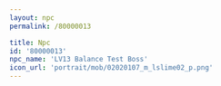 ```yaml
---
layout: npc
permalink: /80000013

title: Npc
id: '80000013'
npc_name: 'LV13 Balance Test Boss'
icon_url: 'portrait/mob/02020107_m_lslime02_p.png'
---
```

